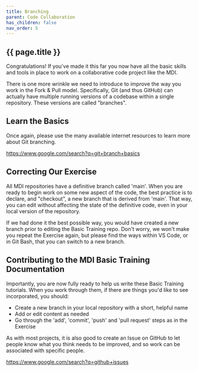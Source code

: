 ```yaml
---
title: Branching
parent: Code Collaboration
has_children: false
nav_order: 5
---
```


## {{ page.title }}

Congratulations! If you've made it this far you now have all the 
basic skills and tools in place to work on a collaborative code
project like the MDI. 

There is one more wrinkle we need to introduce to improve the
way you work in the Fork & Pull model. Specifically, Git (and
thus GitHub) can actually have multiple running versions of a codebase
within a single repository.  These versions are called "branches".

## Learn the Basics

Once again, please use the many available internet resources to learn 
more about Git branching.

<https://www.google.com/search?q=git+branch+basics>

## Correcting Our Exercise

All MDI repositories have a definitive branch called 'main'.
When you are ready to begin work on some new aspect of the code,
the best practice is to declare, and "checkout", a new branch
that is derived from 'main'. That way, you can edit without 
affecting the state of the definitive code, even in your local
version of the repository. 

If we had done it the best possible way, you would have
created a new branch prior to editing the Basic Training repo.
Don't worry, we won't make you repeat the Exercise again, but
please find the ways within VS Code, or in Git Bash, that you
can switch to a new branch.

## Contributing to the MDI Basic Training Documentation

Importantly, you are now fully ready to help us write these
Basic Training tutorials. When you work through them, if there
are things you'd like to see incorporated, you should:

- Create a new branch in your local repository with a short, helpful name
- Add or edit content as needed
- Go through the 'add', 'commit', 'push' and 'pull request' steps as in the Exercise

As with most projects, it is also good to create an Issue on GitHub
to let people know what you think needs to be improved, and so work can
be associated with specific people. 

<https://www.google.com/search?q=github+issues>
